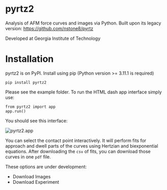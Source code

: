 # pyrtz2

Analysis of AFM force curves and images via Python. Built upon its legacy version: https://github.com/nstone8/pyrtz

Developed at Georgia Institute of Technology

# Installation
pyrtz2 is on PyPI. Install using pip (Python version >= 3.11.1 is required)

```
pip install pyrtz2
```

Please see the example folder. To run the HTML dash app interface simply use:

```
from pyrtz2 import app
app.run()
```
You should see this interface:

![pyrtz2.app](example/con050.png)

You can select the contact point interactively. It will perform fits for approach and dwell parts of the curves using Hertzian and biexponential equations. After downloading the `csv` of fits, you can download those curves in one `pdf` file.

These options are under development:
- Download Images
- Download Experiment
